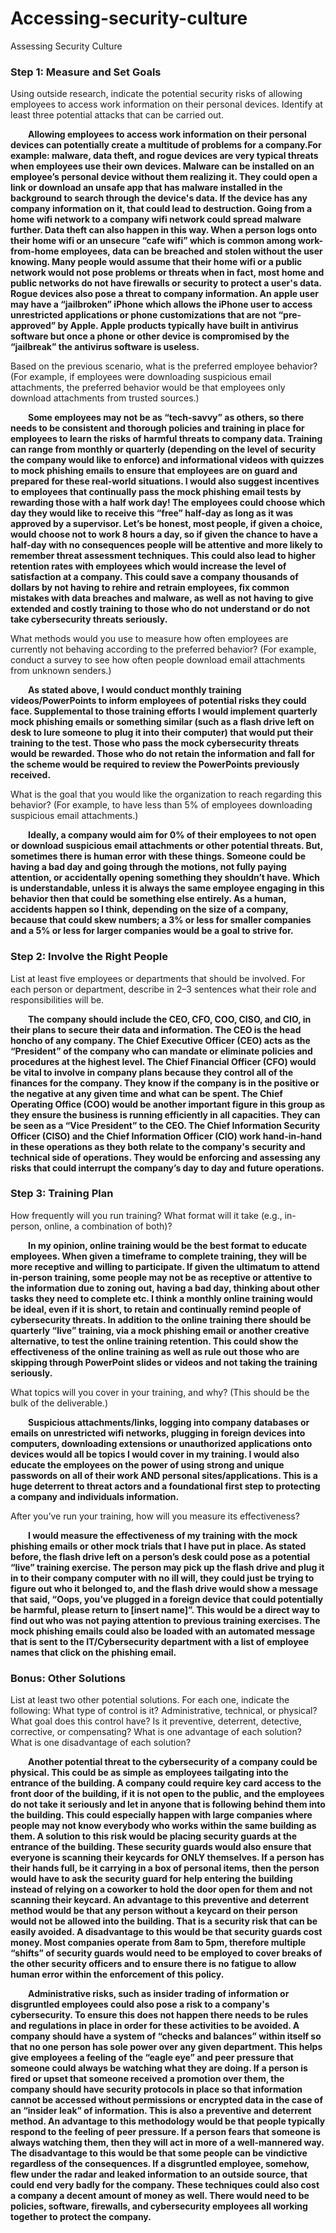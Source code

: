 # Accessing-security-culture

Assessing Security Culture

<h3>Step 1: Measure and Set Goals</h3>
Using outside research, indicate the potential security risks of allowing employees to access work information on their personal devices. Identify at least three potential attacks that can be carried out.

 &emsp;&emsp;**Allowing employees to access work information on their personal devices can potentially create a multitude of problems for a company.For example: malware, data theft, and rogue devices are very typical threats when employees use their own devices. Malware can be installed on an employee’s personal device without them realizing it. They could open a link or download an unsafe app that has malware installed in the background to search through the device's data. If the device has any company information on it, that could lead to destruction. Going from a home wifi network to a company wifi network could spread malware further. Data theft can also happen in this way. When a person logs onto their home wifi or an unsecure “cafe wifi” which is common among work-from-home employees, data can be breached and stolen without the user knowing. Many people would assume that their home wifi or a public network would not pose problems or threats when in fact, most home and public networks do not have firewalls or security to protect a user's data. Rogue devices also pose a threat to company information. An apple user may have a “jailbroken” iPhone which allows the iPhone user to access unrestricted applications or phone customizations that are not “pre-approved” by Apple. Apple products typically have built in antivirus software but once a phone or other device is compromised by the “jailbreak” the antivirus software is useless.**


Based on the previous scenario, what is the preferred employee behavior? (For example, if employees were downloading suspicious email attachments, the preferred behavior would be that employees only download attachments from trusted sources.)

 &emsp;&emsp;**Some employees may not be as “tech-savvy” as others, so there needs to be consistent and thorough policies and training in place for employees to learn the risks of harmful threats to company data. Training can range from monthly or quarterly (depending on the level of security the company would like to enforce) and informational videos with quizzes to mock phishing emails to ensure that employees are on guard and prepared for these real-world situations. I would also suggest incentives to employees that continually pass the mock phishing email tests by rewarding those with a half work day! The employees could choose which day they would like to receive this “free” half-day as long as it was approved by a supervisor. Let’s be honest, most people, if given a choice, would choose not to work 8 hours a day, so if given the chance to have a half-day with no consequences people will be attentive and more likely to remember threat assessment techniques. This could also lead to higher retention rates with employees which would increase the level of satisfaction at a company. This could save a company thousands of dollars by not having to rehire and retrain employees, fix common mistakes with data breaches and malware, as well as not having to give extended and costly training to those who do not understand or do not take cybersecurity threats seriously.**


What methods would you use to measure how often employees are currently not behaving according to the preferred behavior? (For example, conduct a survey to see how often people download email attachments from unknown senders.)

 &emsp;&emsp;**As stated above, I would conduct monthly training videos/PowerPoints to inform employees of potential risks they could face. Supplemental to those training efforts I would implement quarterly mock phishing emails or something similar (such as a flash drive left on desk to lure someone to plug it into their computer) that would put their training to the test. Those who pass the mock cybersecurity threats would be rewarded. Those who do not retain the information and fall for the scheme would be required to review the PowerPoints previously received.**


What is the goal that you would like the organization to reach regarding this behavior? (For example, to have less than 5% of employees downloading suspicious email attachments.)

 &emsp;&emsp;**Ideally, a company would aim for 0% of their employees to not open or download suspicious email attachments or other potential threats. But, sometimes there is human error with these things. Someone could be having a bad day and going through the motions, not fully paying attention, or accidentally opening something they shouldn’t have. Which is understandable, unless it is always the same employee engaging in this behavior then that could be something else entirely. As a human, accidents happen so I think, depending on the size of a company, because that could skew numbers; a 3% or less for smaller companies and a 5% or less for larger companies would be a goal to strive for.** 



<h3>Step 2: Involve the Right People </h3>
List at least five employees or departments that should be involved. For each person or department, describe in 2–3 sentences what their role and responsibilities will be.

 &emsp;&emsp;**The company should include the CEO, CFO, COO, CISO, and CIO, in their plans to secure their data and information. The CEO is the head honcho of any company. The Chief Executive Officer (CEO) acts as the “President” of the company who can mandate or eliminate policies and procedures at the highest level. The Chief Financial Officer (CFO) would be vital to involve in company plans because they control all of the finances for the company. They know if the company is in the positive or the negative at any given time and what can be spent. The Chief Operating Office (COO) would be another important figure in this group as they ensure the business is running efficiently in all capacities. They can be seen as a “Vice President” to the CEO. The Chief Information Security Officer (CISO) and the Chief Information Officer (CIO) work hand-in-hand in these operations as they both relate to the company's security and technical side of operations. They would be enforcing and assessing any risks that could interrupt the company’s day to day and future operations.**



<h3>Step 3: Training Plan</h3>
How frequently will you run training? What format will it take (e.g., in-person, online, a combination of both)?

 &emsp;&emsp;**In my opinion, online training would be the best format to educate employees. When given a timeframe to complete training, they will be more receptive and willing to participate. If given the ultimatum to attend in-person training, some people may not be as receptive or attentive to the information due to zoning out, having a bad day, thinking about other tasks they need to complete etc. I think a monthly online training would be ideal, even if it is short, to retain and continually remind people of cybersecurity threats. In addition to the online training there should be quarterly “live” training, via a mock phishing email or another creative alternative, to test the online training retention. This could show the effectiveness of the online training as well as rule out those who are skipping through PowerPoint slides or videos and not taking the training seriously.**


What topics will you cover in your training, and why? (This should be the bulk of the deliverable.)

 &emsp;&emsp;**Suspicious attachments/links, logging into company databases or emails on unrestricted wifi networks, plugging in foreign devices into computers, downloading extensions or unauthorized applications onto devices would all be topics I would cover in my training. I would also educate the employees on the power of using strong and unique passwords on all of their work AND personal sites/applications. This is a huge deterrent to threat actors and a foundational first step to protecting a company and individuals information.**


After you’ve run your training, how will you measure its effectiveness? 

 &emsp;&emsp;**I would measure the effectiveness of my training with the mock phishing emails or other mock trials that I have put in place. As stated before, the flash drive left on a person’s desk could pose as a potential “live” training exercise. The person may pick up the flash drive and plug it in to their company computer with no ill will, they could just be trying to figure out who it belonged to, and the flash drive would show a message that said, “Oops, you’ve plugged in a foreign device that could potentially be harmful, please return to [insert name]”. This would be a direct way to find out who was not paying attention to previous training exercises. The mock phishing emails could also be loaded with an automated message that is sent to the IT/Cybersecurity department with a list of employee names that click on the phishing email.**



<h3>Bonus: Other Solutions</h3>

List at least two other potential solutions. For each one, indicate the following:
What type of control is it? Administrative, technical, or physical? 
What goal does this control have? Is it preventive, deterrent, detective, corrective, or compensating?
What is one advantage of each solution? 
What is one disadvantage of each solution?

 &emsp;&emsp;**Another potential threat to the cybersecurity of a company could be physical. This could be as simple as employees tailgating into the entrance of the building. A company could require key card access to the front door of the building, if it is not open to the public, and the employees do not take it seriously and let in anyone that is following behind them into the building. This could especially happen with large companies where people may not know everybody who works within the same building as them. A solution to  this risk would be placing security guards at the entrance of the building. These security guards would also ensure that everyone is scanning their keycards for ONLY themselves. If a person has their hands full, be it carrying in a box of personal items, then the person would have to ask the security guard for help entering the building instead of relying on a coworker to hold the door open for them and not scanning their keycard. An advantage to this preventive and deterrent method would be that any person without a keycard on their person would not be allowed into the building. That is a security risk that can be easily avoided. A disadvantage to this would be that security guards cost money. Most companies operate from 8am to 5pm, therefore multiple “shifts” of security guards would need to be employed to cover breaks of the other security officers and to ensure there is no fatigue to allow human error within the enforcement of this policy.**


 &emsp;&emsp;**Administrative risks, such as insider trading of information or disgruntled employees could also pose a risk to a company's cybersecurity. To ensure this does not happen there needs to be rules and regulations in place in order for these activities to be avoided. A company should have a system of “checks and balances” within itself so that no one person has sole power over any given department. This helps give employees a feeling of the “eagle eye” and peer pressure that someone could always be watching what they are doing. If a person is fired or upset that someone received a promotion over them, the company should have security protocols in place so that information cannot be accessed without permissions or encrypted data in the case of an “insider leak” of information. This is also a preventive and deterrent method. An advantage to this methodology would be that people typically respond to the feeling of peer pressure. If a person fears that someone is always watching them, then they will act in more of a well-mannered way. The disadvantage to this would be that some people can be vindictive regardless of the consequences. If a disgruntled employee, somehow, flew under the radar and leaked information to an outside source, that could end very badly for the company. These techniques could also cost a company a decent amount of money as well. There would need to be policies, software, firewalls, and cybersecurity employees all working together to protect the company.**

